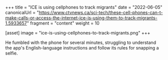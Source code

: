 +++
title = "ICE is using cellphones to track migrants"
date = "2022-06-05"
canonicalUrl = "https://www.ctvnews.ca/sci-tech/these-cell-phones-can-t-make-calls-or-access-the-internet-ice-is-using-them-to-track-migrants-1.5933657"
fragment = "content"
weight = 10

[asset]
    image = "ice-is-using-cellphones-to-track-migrants.png"
+++

He fumbled with the phone for several minutes, struggling to understand the 
app's English-language instructions and follow its rules for snapping a 
selfie.
